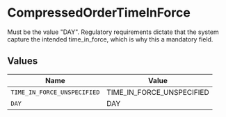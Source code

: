 # CompressedOrderTimeInForce

Must be the value "DAY". Regulatory requirements dictate that the system capture the intended time_in_force, which is why this a mandatory field.


## Values

| Name                        | Value                       |
| --------------------------- | --------------------------- |
| `TIME_IN_FORCE_UNSPECIFIED` | TIME_IN_FORCE_UNSPECIFIED   |
| `DAY`                       | DAY                         |